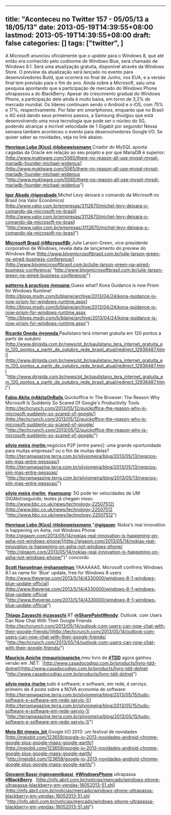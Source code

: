 
---
title: "Aconteceu no Twitter 157 - 05/05/13 a 18/05/13"
date: 2013-05-19T14:39:55+08:00
lastmod: 2013-05-19T14:39:55+08:00
draft: false
categories: []
tags: ["twitter", ]
---


A Microsoft anunciou oficialmente que o *update* para o Windows 8, que até então era conhecido pelo codinome de Windows Blue, será chamado de Windows 8.1. Será uma atualização gratuita, disponível através da Windows Store. O *preview* da atualização será lançado no evento para desenvolvedores Build, que ocorrerá no final de Junho, nos EUA, e a versão final tem previsão para o fim do ano. Ainda sobre a Microsoft, saiu uma pesquisa apontando que a participação de mercado do Windows Phone ultrapassou a do BlackBerry. Apesar do crescimento gradual do Windows Phone, a participação dele ainda é muito baixa, em torno de 3,2% do mercado mundial. Os líderes continuam sendo o Android e o iOS, com 75% e 17%, respectivamente. Por falar em *smartphones*, enquanto que no Brasil o 4G está dando seus primeiros passos, a Samsung divulgou que está desenvolvendo uma nova tecnologia que pode ser o núcleo do 5G, podendo alcançar a incrível velocidade de 1 Gigabit por segundo! Nessa semana também aconteceu o evento para desenvolvedores Google I/O. Se quiser saber as novidades, veja no link abaixo.

[**Henrique Lobo (Kico)** ‏<s>@</s>**loboweissmann** ](https://twitter.com/loboweissmann) Criador do MySQL aponta cagadas da Oracle em relação ao seu projeto e por que MariaDB é superior: [http://www.muktware.com/5565/there-no-reason-all-use-mysql-mysql-mariadb-founder-michael-widenius](http://www.muktware.com/5565/there-no-reason-all-use-mysql-mysql-mariadb-founder-michael-widenius "http://www.muktware.com/5565/there-no-reason-all-use-mysql-mysql-mariadb-founder-michael-widenius")   

[**Igor Abade** ‏<s>@</s>**igorabade** ](https://twitter.com/igorabade) Michel Levy deixará o comando da Microsoft no Brasil (via Valor Econômico)  [http://www.valor.com.br/empresas/3112670/michel-levy-deixara-o-comando-da-microsoft-no-brasil](http://www.valor.com.br/empresas/3112670/michel-levy-deixara-o-comando-da-microsoft-no-brasil "http://www.valor.com.br/empresas/3112670/michel-levy-deixara-o-comando-da-microsoft-no-brasil")   

[**Microsoft Brasil** ‏<s>@</s>**MicrosoftBr** ](https://twitter.com/MicrosoftBr) Julie Larson-Green, vice-presidente corporativo de Windows, revela data de lançamento do preview do Windows Blue [http://www.blogmicrosoftbrasil.com.br/julie-larson-green-na-wired-business-conference/](http://www.blogmicrosoftbrasil.com.br/julie-larson-green-na-wired-business-conference/ "http://www.blogmicrosoftbrasil.com.br/julie-larson-green-na-wired-business-conference/")   

[**patterns & practices** ‏<s>@</s>**mspnp** ](https://twitter.com/mspnp) Guess what? Kona Guidance is now Prism for Windows Runtime! [http://blogs.msdn.com/b/blaine/archive/2013/04/24/kona-guidance-is-now-prism-for-windows-runtime.aspx](http://blogs.msdn.com/b/blaine/archive/2013/04/24/kona-guidance-is-now-prism-for-windows-runtime.aspx "http://blogs.msdn.com/b/blaine/archive/2013/04/24/kona-guidance-is-now-prism-for-windows-runtime.aspx")   

[**Ricardo Oneda** ‏<s>@</s>**roneda** ](https://twitter.com/roneda) Paulistano terá internet gratuita em 120 pontos a partir de outubro  [http://www.dirigida.com.br/news/pt_br/paulistano_tera_internet_gratuita_em_120_pontos_a_partir_de_outubro_rede_brasil_atual/redirect_12936487.html](http://www.dirigida.com.br/news/pt_br/paulistano_tera_internet_gratuita_em_120_pontos_a_partir_de_outubro_rede_brasil_atual/redirect_12936487.html "http://www.dirigida.com.br/news/pt_br/paulistano_tera_internet_gratuita_em_120_pontos_a_partir_de_outubro_rede_brasil_atual/redirect_12936487.html")   

[**Fabio Akita** ‏<s>@</s>**AkitaOnRails** ](https://twitter.com/AkitaOnRails) Quickoffice In The Browser: The Reason Why Microsoft Is Suddenly So Scared Of Google's Productivity Tools [http://techcrunch.com/2013/05/12/quickoffice-the-reason-why-is-microsoft-suddenly-so-scared-of-google/](http://techcrunch.com/2013/05/12/quickoffice-the-reason-why-is-microsoft-suddenly-so-scared-of-google/ "http://techcrunch.com/2013/05/12/quickoffice-the-reason-why-is-microsoft-suddenly-so-scared-of-google/")   

[**silvio meira** ‏<s>@</s>**srlm** ](https://twitter.com/srlm) negócios P2P [entre pares]: uma grande oportunidade para muitas empresas? ou o fim de muitas delas? [http://terramagazine.terra.com.br/silviomeira/blog/2013/05/13/negcios-sim-mas-entre-pessoas/](http://terramagazine.terra.com.br/silviomeira/blog/2013/05/13/negcios-sim-mas-entre-pessoas/ "http://terramagazine.terra.com.br/silviomeira/blog/2013/05/13/negcios-sim-mas-entre-pessoas/")   

[**silvio meira** ‏<s>@</s>**srlm** ](https://twitter.com/srlm) [<s>#</s>**samsung**](https://twitter.com/search?q=%23samsung&src=hash): 5G pode ter velocidades de UM GIGAbit/segundo; testes já chegam nisso: [http://www.bbc.co.uk/news/technology-22507512](http://www.bbc.co.uk/news/technology-22507512 "http://www.bbc.co.uk/news/technology-22507512")   

[**Henrique Lobo (Kico)** ‏<s>@</s>**loboweissmann** ](https://twitter.com/loboweissmann) "[<s>@</s>**gigaom**](https://twitter.com/gigaom): Nokia's real innovation is happening on Asha, not Windows Phone [http://gigaom.com/2013/05/14/nokias-real-innovation-is-happening-on-asha-not-windows-phone/](http://gigaom.com/2013/05/14/nokias-real-innovation-is-happening-on-asha-not-windows-phone/ "http://gigaom.com/2013/05/14/nokias-real-innovation-is-happening-on-asha-not-windows-phone/")" concordo   

[**Scott Hanselman** ‏<s>@</s>**shanselman** ](https://twitter.com/shanselman) YAAAAAAS. Microsoft confirms Windows 8.1 as name for 'Blue' update, free for Windows 8 users [http://www.theverge.com/2013/5/14/4330000/windows-8-1-windows-blue-update-official](http://www.theverge.com/2013/5/14/4330000/windows-8-1-windows-blue-update-official "http://www.theverge.com/2013/5/14/4330000/windows-8-1-windows-blue-update-official")   

[**Thiago Zavaschi** ‏<s>@</s>**zavaschi** ](https://twitter.com/zavaschi) RT [<s>@</s>**SharePointWendy**](https://twitter.com/SharePointWendy): Outlook. com Users Can Now Chat With Their Google Friends [http://techcrunch.com/2013/05/14/outlook-com-users-can-now-chat-with-their-google-friends/](http://techcrunch.com/2013/05/14/outlook-com-users-can-now-chat-with-their-google-friends/ "http://techcrunch.com/2013/05/14/outlook-com-users-can-now-chat-with-their-google-friends/")   

[**Mauricio Aniche** ‏<s>@</s>**mauricioaniche** ](https://twitter.com/mauricioaniche) meu livro de [<s>#</s>**TDD**](https://twitter.com/search?q=%23TDD&src=hash) agora ganhou versão em .NET:  [http://www.casadocodigo.com.br/products/livro-tdd-dotnet](http://www.casadocodigo.com.br/products/livro-tdd-dotnet "http://www.casadocodigo.com.br/products/livro-tdd-dotnet")   

[**silvio meira** ‏<s>@</s>**srlm** ](https://twitter.com/srlm) tudo é software; e software, em rede, é serviço. primeiro de 4 posts sobre a NOVA economia de software: [http://terramagazine.terra.com.br/silviomeira/blog/2013/05/15/tudo-software-e-software-em-rede-servio-1/](http://terramagazine.terra.com.br/silviomeira/blog/2013/05/15/tudo-software-e-software-em-rede-servio-1/ "http://terramagazine.terra.com.br/silviomeira/blog/2013/05/15/tudo-software-e-software-em-rede-servio-1/")   

[**Meio Bit** ‏<s>@</s>**meio_bit** ](https://twitter.com/meio_bit) Google I/O 2013: um festival de novidades  [http://meiobit.com/123659/google-io-2013-novidades-android-chrome-google-plus-google-maps-google-earth/](http://meiobit.com/123659/google-io-2013-novidades-android-chrome-google-plus-google-maps-google-earth/ "http://meiobit.com/123659/google-io-2013-novidades-android-chrome-google-plus-google-maps-google-earth/")   

[**Giovanni Bassi** ‏<s>@</s>**giovannibassi** ](https://twitter.com/giovannibassi) [<s>#</s>**WindowsPhone**](https://twitter.com/search?q=%23WindowsPhone&src=hash) ultrapassa [<s>#</s>**BlackBerry**](https://twitter.com/search?q=%23BlackBerry&src=hash).  [http://info.abril.com.br/noticias/mercado/windows-phone-ultrapassa-blackberry-em-vendas-16052013-51.shl](http://info.abril.com.br/noticias/mercado/windows-phone-ultrapassa-blackberry-em-vendas-16052013-51.shl "http://info.abril.com.br/noticias/mercado/windows-phone-ultrapassa-blackberry-em-vendas-16052013-51.shl")

